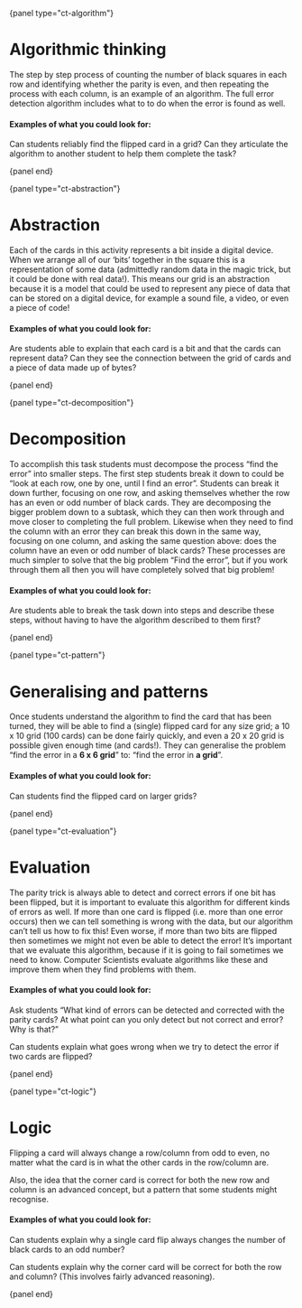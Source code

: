 {panel type="ct-algorithm"}

# Algorithmic thinking

The step by step process of counting the number of black squares in each row and identifying whether the parity is even, and then repeating the process with each column, is an example of an algorithm. The full error detection algorithm includes what to to do when the error is found as well.

#### Examples of what you could look for:

Can students reliably find the flipped card in a grid? Can they articulate the algorithm to another student to help them complete the task?

{panel end}

{panel type="ct-abstraction"}

# Abstraction

Each of the cards in this activity represents a bit inside a digital device. When we arrange all of our ‘bits’ together in the square this is a representation of some data (admittedly random data in the magic trick, but it could be done with real data!). This means our grid is an abstraction because it is a model that could be used to represent any piece of data that can be stored on a digital device, for example a sound file, a video, or even a piece of code!

#### Examples of what you could look for:

Are students able to explain that each card is a bit and that the cards can represent data? Can they see the connection between the grid of cards and a piece of data made up of bytes?

{panel end}

{panel type="ct-decomposition"}

# Decomposition

To accomplish this task students must decompose the process “find the error” into smaller steps. The first step students break it down to could be “look at each row, one by one, until I find an error”. Students can break it down further, focusing on one row, and asking themselves whether the row has an even or odd number of black cards. They are decomposing the bigger problem down to a subtask, which they can then work through and move closer to completing the full problem. Likewise when they need to find the column with an error they can break this down in the same way, focusing on one column, and asking the same question above: does the column have an even or odd number of black cards? These processes are much simpler to solve that the big problem “Find the error”, but if you work through them all then you will have completely solved that big problem!

#### Examples of what you could look for:

Are students able to break the task down into steps and describe these steps, without having to have the algorithm described to them first?

{panel end}

{panel type="ct-pattern"}

# Generalising and patterns

Once students understand the algorithm to find the card that has been turned, they will be able to find a (single) flipped card for any size grid; a 10 x 10 grid (100 cards) can be done fairly quickly, and even a 20 x 20 grid is possible given enough time (and cards!). They can generalise the problem “find the error in a **6 x 6 grid**” to: “find the error in **a grid**”.

#### Examples of what you could look for:

Can students find the flipped card on larger grids?

{panel end}

{panel type="ct-evaluation"}

# Evaluation

The parity trick is always able to detect and correct errors if one bit has been flipped, but it is important to evaluate this algorithm for different kinds of errors as well. If more than one card is flipped (i.e. more than one error occurs) then we can tell something is wrong with the data, but our algorithm can’t tell us how to fix this! Even worse, if more than two bits are flipped then sometimes we might not even be able to detect the error! It’s important that we evaluate this algorithm, because if it is going to fail sometimes we need to know. Computer Scientists evaluate algorithms like these and improve them when they find problems with them.

#### Examples of what you could look for:

Ask students “What kind of errors can be detected and corrected with the parity cards? At what point can you only detect but not correct and error? Why is that?”

Can students explain what goes wrong when we try to detect the error if two cards are flipped?

{panel end}

{panel type="ct-logic"}

# Logic

Flipping a card will always change a row/column from odd to even, no matter what the card is in what the other cards in the row/column are.

Also, the idea that the corner card is correct for both the new row and column is an advanced concept, but a pattern that some students might recognise.

#### Examples of what you could look for:

Can students explain why a single card flip always changes the number of black cards to an odd number?

Can students explain why the corner card will be correct for both the row and column? (This involves fairly advanced reasoning).

{panel end}
